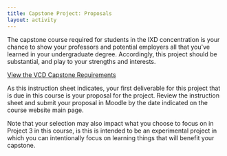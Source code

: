 ```yaml
---
title: Capstone Project: Proposals
layout: activity
---
```


The capstone course required for students in the IXD concentration is your chance to show your professors and potential employers all that you've learned in your undergraduate degree. Accordingly, this project should be substantial, and play to your strengths and interests.

[View the VCD Capstone Requirements](/docs/vcd-capstone-project.pdf)

As this instruction sheet indicates, your first deliverable for this project that is due in this course is your proposal for the project. Review the instruction sheet and submit your proposal in Moodle by the date indicated on the course website main page.

Note that your selection may also impact what you choose to focus on in Project 3 in this course, is this is intended to be an experimental project in which you can intentionally focus on learning things that will benefit your capstone.
